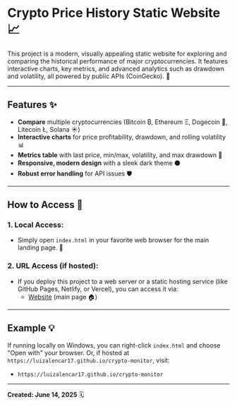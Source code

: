 # Crypto Price History Static Website 📈

This project is a modern, visually appealing static website for exploring and comparing the historical performance of major cryptocurrencies. It features interactive charts, key metrics, and advanced analytics such as drawdown and volatility, all powered by public APIs (CoinGecko). 🚀

---

## Features ✨

* **Compare** multiple cryptocurrencies (Bitcoin ₿, Ethereum Ξ, Dogecoin 🐶, Litecoin Ł, Solana ☀️)
* **Interactive charts** for price profitability, drawdown, and rolling volatility 📊
* **Metrics table** with last price, min/max, volatility, and max drawdown 🔢
* **Responsive, modern design** with a sleek dark theme ⚫
* **Robust error handling** for API issues 🛡️

---

## How to Access 🚀

### 1. **Local Access:**

* Simply open `index.html` in your favorite web browser for the main landing page. 📁

### 2. **URL Access (if hosted):**

* If you deploy this project to a web server or a static hosting service (like GitHub Pages, Netlify, or Vercel), you can access it via:
    * [Website](https://luizalencar17.github.io/crypto-monitor) (main page 🏠)

---

## Example 💡

If running locally on Windows, you can right-click `index.html` and choose "Open with" your browser. Or, if hosted at `https://luizalencar17.github.io/crypto-monitor`, visit:

* `https://luizalencar17.github.io/crypto-monitor`

---

**Created: June 14, 2025** 🗓️
